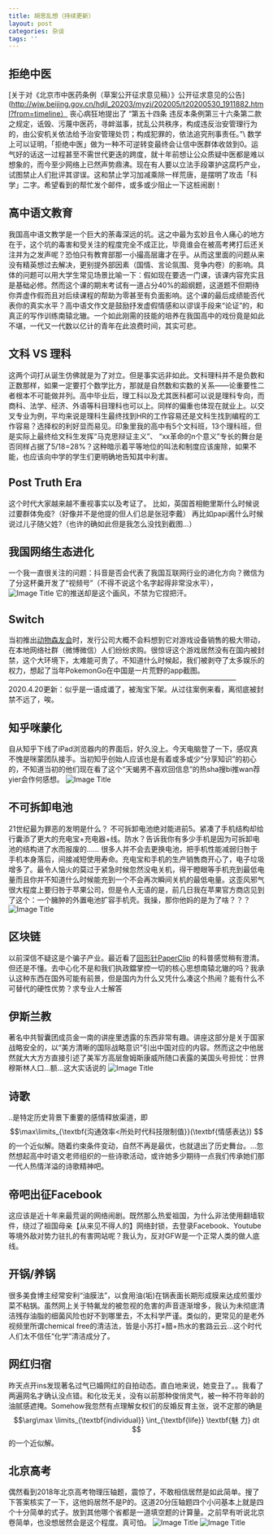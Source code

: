 ```yaml
---
title: 胡思乱想（持续更新）
layout: post
categories: 杂谈
tags: ''
---
```


## 拒绝中医
[关于对《北京市中医药条例（草案公开征求意见稿）》公开征求意见的公告](http://wjw.beijing.gov.cn/hdjl_20203/myzj/202005/t20200530_1911882.html?from=timeline） 丧心病狂地提出了
“第五十四条 违反本条例第三十六条第二款之规定，诋毁、污蔑中医药，寻衅滋事，扰乱公共秩序，构成违反治安管理行为的，由公安机关依法给予治安管理处罚；构成犯罪的，依法追究刑事责任。”\\
数学上可以证明，「拒绝中医」做为一种不可逆转变最终会让信中医群体收敛到0。运气好的话这一过程甚至不需世代更迭的跨度，就十年前想让公众质疑中医都是难以想象的，而今至少网络上已然声势鼎沸。现在有人要以立法手段罩护这腐朽产业，试图禁止人们批评其谬误。这和禁止学习加减乘除一样荒唐，是摆明了攻击「科学」二字。希望看到的帮忙发个邮件，或多或少阻止一下这桩闹剧！


## 高中语文教育
我国高中语文教学是一个巨大的荼毒深远的坑。这之中最为玄妙且令人痛心的地方在于，这个坑的毒害和受关注的程度完全不成正比，毕竟谁会在被高考拷打后还关注并为之发声呢？恐怕只有教育部那一小撮高层庸才在乎。从而这里面的问题从来没有精英想过去解决，更别提外部因素（国情、言论氛围、竞争内卷）的影响。具体的问题可以用大学生常见场景比喻一下：假如现在要选一门课，该课内容充实且是基础必修。然而这个课的期末考试有一道占分40%的超纲题，这道题不但期待你弄虚作假而且对后续课程的帮助为零甚至有负面影响。这个课的最后成绩能否代表你的真实水平？高中语文作文是鼓励抒发虚假情感和以谬误手段来“论证”的，和真正的写作训练南辕北辙。一个如此刚需的技能的培养在我国高中的戏份竟是如此不堪，一代又一代数以亿计的青年在此浪费时间，其实可悲。

## 文科 VS 理科
这两个词打从诞生仿佛就是为了对立。但是事实远非如此。文科理科并不是负数和正数那样，如果一定要打个数学比方，那就是自然数和实数的关系——论重要性二者根本不可能做并列。高中毕业后，理工科以及尤其医科都可以说是理科专向，而商科、法学、经济、外语等科目理科也可以上。同样的偏重也体现在就业上。以交叉专业为例，平均来说是理科生最终找到HR的工作容易还是文科生找到编程的工作容易？选择权的利好显而易见。印象里我的高中有5个文科班，13个理科班，但是实际上最终给文科生发挥“马克思辩证主义”、 “xx革命的n个意义”专长的舞台是否同样占据了5/18=28%？这种暗示着平等地位的叫法和制度应该废除，如果不能，也应该向中学的学生们更明确地告知其中利害。

## Post Truth Era
这个时代大家越来越不重视事实以及考证了。
比如，英国首相鲍里斯什么时候说过要群体免疫?（好像并不是他提的但人们总是张冠李戴）
再比如papi酱什么时候说过儿子随父姓?（也许的确如此但是我怎么没找到截图...）

## 我国网络生态进化
一个我一直很关注的问题：抖音是否会代表了我国互联网行业的进化方向？微信为了分这杯羹开发了“视频号”（不得不说这个名字起得非常没水平），
![Image Title](https://nullrecurrent.github.io//image/103.jpg) 它的推送却是这个画风，不禁为它捏把汗。


## Switch
当初推出[动物森友会](https://tech.sina.cn/2020-03-29/detail-iimxyqwa3937310.d.html)时，发行公司大概不会料想到它对游戏设备销售的极大带动，在本地网络社群（微博微信）人们纷纷求购。很惊讶这个游戏居然没有在国内被封禁，这个大环境下，太难能可贵了。不知道什么时候起，我们被剥夺了太多娱乐的权力，想起了当年PokemonGo在中国是一片荒野的app截图。
————————————————————————————————
2020.4.20更新：似乎是一语成谶了，被淘宝下架。从过往案例来看，离彻底被封禁不远了，唉。
 
## 知乎咪蒙化
自从知乎下线了iPad浏览器内的界面后，好久没上。今天电脑登了一下，感叹真不愧是咪蒙团队接手。当初知乎创始人应该也是有着或多或少“分享知识”的初心的，不知道当初的他们现在看了这个“天蝎男不喜欢回信息”的热sha搜bi推wan荐yier会作何感想。
![Image Title](https://nullrecurrent.github.io//image/96.png)

## 不可拆卸电池

21世纪最为罪恶的发明是什么？ 不可拆卸电池绝对能进前5。紧凑了手机结构却给行囊添了更大的充电宝+充电器+线。防水？告诉我你有多少手机是因为可拆卸电池的结构进了水而报废的…… 很多人并不会去更换电池，把手机性能减弱归咎于手机本身落后，间接减短使用寿命。充电宝和手机的生产销售商开心了，电子垃圾增多了。最令人恼火的莫过于紧急时候忽然没电关机，得干瞪眼等手机充到最低电量而且你并不知道什么时候能充到一个不会再次瞬间关机的最低电量。这歪风邪气很大程度上要归咎于苹果公司，但是令人无语的是，前几日我在苹果官方商店见到了这个：一个臃肿的外置电池扩容手机壳。我操，那你他妈的是为了啥？？？
 ![Image Title](https://nullrecurrent.github.io//image/95.jpg)
 
## 区块链
以前深信不疑这是个骗子产业。最近看了[回形针PaperClip](https://www.bilibili.com/video/av83366647/)  的科普感觉稍有澄清。但还是不懂。去中心化不是和我们执政鐺掌控一切的核心思想南辕北辙的吗？我承认这种东西在国外可能有前景，但是国内为什么又凭什么凑这个热闹？能有什么不可替代的硬性优势？求专业人士解答

## 伊斯兰教
著名中共智囊团成员金一南的讲座里透露的东西非常有趣。讲座这部分是关于国家战略安全的，以“美方清晰的国际战略意识”引出中国对应的内容。然而这之中他居然就大大方方直接引述了美军方高层詹姆斯康威所随口表露的美国头号担忧：世界穆斯林人口…额…这大实话说的
![Image Title](https://nullrecurrent.github.io//image/49.jpg)

## 诗歌
..是特定历史背景下重要的感情释放渠道，即
$$\max\limits_{\textbf{沟通效率<所处时代科技限制值}}(\textbf{情感表达}) $$ 
的一个近似解。随着约束条件变动，自然不再是最优，也就退出了历史舞台。…忽然想起高中时语文老师组织的一些诗歌活动，或许她多少期待一点我们传承她们那一代人热情洋溢的诗歌精神吧。

## 帝吧出征Facebook
这应该是近十年来最荒诞的网络闹剧。既然那么热爱祖国，为什么非法使用翻墙软件，绕过了祖国母亲【从来见不得人的】网络封锁，去登录Facebook、Youtube等境外敌对势力驻扎的有害网站呢？我认为，反对GFW是一个正常人类的做人底线。

## 开锅/养锅
很多美食博主经常安利“油膜法”，以食用油(垢)在锅表面长期形成膜来达成煎蛋炒菜不粘锅。虽然网上关于特氟龙的被忽视的危害的声音逐渐增多，我认为未彻底清洁残存油脂的细菌风险也好不到哪里去，不太科学严谨。类似的，更常见的是老外视频里所谓chemical free的清洁法，皆是小苏打+醋+热水的套路云云…这个时代人们太不信任“化学”清洁成分了。

## 网红归宿
昨天点开ins发现著名过气已婚网红的自拍动态。直白地来说，她变丑了。。我看了两遍网名才确认没点错。和化妆无关，没有以前那种俊俏灵气，被一种不符年龄的油腻感遮掩。Somehow我忽然有点理解女权们的反婚反育主张，说不定那的确是$$\arg\max \limits_{\textbf{individual}}  \int_{\textbf{life}} \textbf{魅 力} dt $$ 的一个近似解。

## 北京高考
偶然看到2018年北京高考物理压轴题，震惊了，不敢相信居然是如此简单。搜了下答案核实了一下，这他妈居然不是P的。这道20分压轴题四个小问基本上就是四个十分简单的式子。放到其他哪个省都是一道填空题的计算量。之前早有听说北京卷简单，也没想居然会是这个程度。真可怕。
![Image Title](https://nullrecurrent.github.io//image/50.jpg)
![Image Title](https://nullrecurrent.github.io//image/51.jpg)
